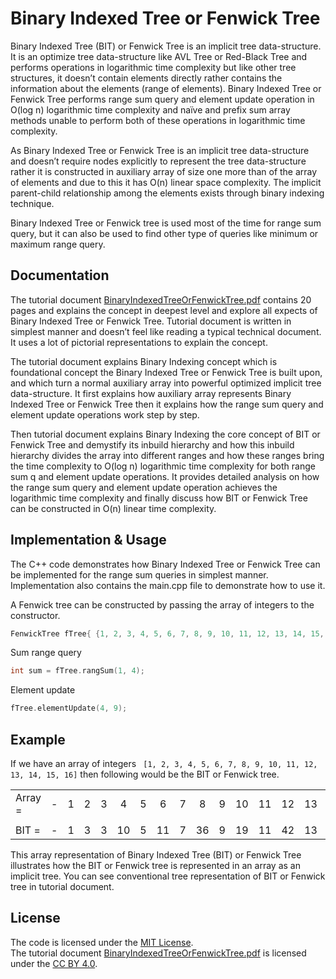 # Binary Indexed Tree or Fenwick Tree

Binary Indexed Tree (BIT) or Fenwick Tree is an implicit tree data-structure. It is an optimize tree data-structure like AVL Tree or Red-Black Tree and performs operations in logarithmic time complexity but like other tree structures, it doesn’t contain elements directly rather contains the information about the elements (range of elements). Binary Indexed Tree or Fenwick Tree performs range sum query and element update operation in O(log n) logarithmic time complexity and  naïve and prefix sum array methods unable to perform both of these operations in logarithmic time complexity.

As Binary Indexed Tree or Fenwick Tree is an implicit tree data-structure and doesn’t require nodes explicitly to represent the tree data-structure rather it is constructed in auxiliary array of size one more than of the array of elements and due to this it has O(n) linear space complexity. The implicit parent-child relationship among the elements exists through binary indexing technique.

Binary Indexed Tree or Fenwick tree is used most of the time for range sum query, but it can also be used to find other type of queries like minimum or maximum range query.


## Documentation 

The tutorial document [BinaryIndexedTreeOrFenwickTree.pdf](https://github.com/vikasawadhiya/Binary-Indexed-Tree-Or-Fenwick-Tree/blob/main/BinaryIndexedTreeOrFenwickTree.pdf) contains 20 pages and explains the concept in deepest level and explore all expects of Binary Indexed Tree or Fenwick Tree. Tutorial document is written in simplest manner and doesn’t feel like reading a typical technical document. It uses a lot of pictorial representations to explain the concept.

The tutorial document explains Binary Indexing concept which is foundational concept the Binary Indexed Tree or Fenwick Tree is built upon, and which turn a normal auxiliary array into powerful optimized implicit tree data-structure. It first explains how auxiliary array represents Binary Indexed Tree or Fenwick Tree then it explains how the range sum query and element update operations work step by step.

Then tutorial document explains Binary Indexing the core concept of BIT or Fenwick Tree and demystify its inbuild hierarchy and how this inbuild hierarchy divides the array into different ranges and how these ranges bring the time complexity to O(log n) logarithmic time complexity for both range sum q and element update operations. It provides detailed analysis on how the range sum query and element update operation achieves the logarithmic time complexity and finally discuss how BIT or Fenwick Tree can be constructed in O(n) linear time complexity.


## Implementation & Usage

The C++ code demonstrates how Binary Indexed Tree or Fenwick Tree can be implemented for the range sum queries in simplest manner. Implementation also contains the main.cpp file to demonstrate how to use it.

A Fenwick tree can be constructed by passing the array of integers to the constructor.

```cpp
FenwickTree fTree{ {1, 2, 3, 4, 5, 6, 7, 8, 9, 10, 11, 12, 13, 14, 15, 16} };
```

Sum range query

```cpp
int sum = fTree.rangSum(1, 4);
```

Element update

```cpp
fTree.elementUpdate(4, 9);
```


## Example

If we have an array of integers ` [1, 2, 3, 4, 5, 6, 7, 8, 9, 10, 11, 12, 13, 14, 15, 16]` then following would be the BIT or Fenwick tree.

|               |   |   |   |   |    |   |    |   |    |   |    |    |    |    |    |    |    |
|:---           |:-:|:-:|:-:|:-:| :-:|:-:|:-: |:-:|:-: |:-:|:-: |:-: |:-: |:-: |:-: |:-: |:-: |
|Array =        | - | 1 | 2 | 3 | 4  | 5 | 6  | 7 | 8  | 9 | 10 | 11 | 12 | 13 | 14 | 15 | 16 |
|               |   |   |   |   |    |   |    |   |    |   |    |    |    |    |    |    |    |
|BIT =          | - | 1 | 3 | 3 | 10 | 5 | 11 | 7 | 36 | 9 | 19 | 11 | 42 | 13 | 27 | 15 | 136|

This array representation of Binary Indexed Tree (BIT) or Fenwick Tree illustrates how the BIT or Fenwick tree is represented in an array as an implicit tree. You can see conventional tree representation of BIT or Fenwick tree in tutorial document.


## License

The code is licensed under the [MIT License](https://github.com/vikasawadhiya/Binary-Indexed-Tree-Or-Fenwick-Tree/blob/main/LICENSE).<br/>
The tutorial document [BinaryIndexedTreeOrFenwickTree.pdf](https://github.com/vikasawadhiya/Binary-Indexed-Tree-Or-Fenwick-Tree/blob/main/BinaryIndexedTreeOrFenwickTree.pdf) is licensed under the [CC BY 4.0](https://creativecommons.org/licenses/by/4.0/).
